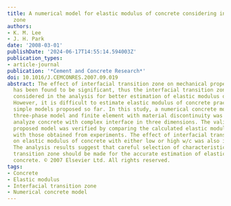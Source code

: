 ```yaml
---
title: A numerical model for elastic modulus of concrete considering interfacial transition
  zone
authors:
- K. M. Lee
- J. H. Park
date: '2008-03-01'
publishDate: '2024-06-17T14:55:14.594003Z'
publication_types:
- article-journal
publication: '*Cement and Concrete Research*'
doi: 10.1016/J.CEMCONRES.2007.09.019
abstract: The effect of interfacial transition zone on mechanical properties of concrete
  has been found to be significant, thus the interfacial transition zone should be
  considered in the analysis for better estimation of elastic modulus of concrete.
  However, it is difficult to estimate elastic modulus of concrete practically using
  simple models proposed so far. In this study, a numerical concrete model that adopts
  three-phase model and finite element with material discontinuity was proposed to
  analyze concrete with complex interface in three dimensions. The validity of the
  proposed model was verified by comparing the calculated elastic moduli of concrete
  with those obtained from experiments. The effect of interfacial transition zone
  on elastic modulus of concrete with either low or high w/c was also investigated.
  The analysis results suggest that careful selection of characteristics for interfacial
  transition zone should be made for the accurate estimation of elastic modulus of
  concrete. © 2007 Elsevier Ltd. All rights reserved.
tags:
- Concrete
- Elastic modulus
- Interfacial transition zone
- Numerical concrete model
---
```

